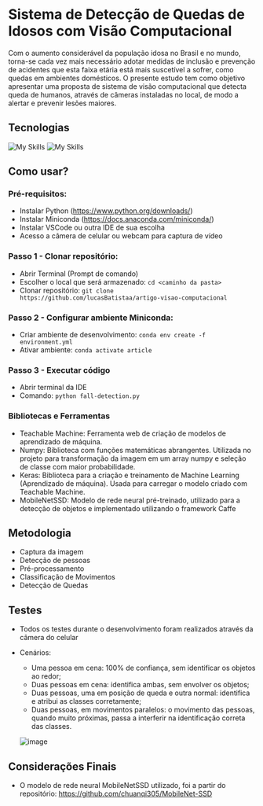 # Sistema de Detecção de Quedas de Idosos com Visão Computacional
Com o aumento considerável da população idosa no Brasil e no mundo, torna-se cada vez mais necessário adotar medidas de inclusão e prevenção de acidentes que esta faixa etária está mais suscetível a sofrer, como quedas em ambientes domésticos. O presente estudo tem como objetivo apresentar uma proposta de sistema de visão computacional que detecta queda de humanos, através de câmeras instaladas no local, de modo a alertar e prevenir lesões maiores.

## Tecnologias
![My Skills](https://skillicons.dev/icons?i=python)
![My Skills](https://skillicons.dev/icons?i=opencv)

## Como usar?
### Pré-requisitos:
- Instalar Python (https://www.python.org/downloads/)
- Instalar Miniconda (https://docs.anaconda.com/miniconda/)
- Instalar VSCode ou outra IDE de sua escolha
- Acesso a câmera de celular ou webcam para captura de vídeo

### Passo 1 - Clonar repositório: 
- Abrir Terminal (Prompt de comando)
- Escolher o local que será armazenado: `cd <caminho da pasta>`
- Clonar repositório: `git clone https://github.com/lucasBatistaa/artigo-visao-computacional`

### Passo 2 - Configurar ambiente Miniconda:
- Criar ambiente de desenvolvimento: `conda env create -f environment.yml`
- Ativar ambiente: `conda activate article`

### Passo 3 - Executar código
- Abrir terminal da IDE
- Comando: `python fall-detection.py`

### Bibliotecas e Ferramentas
- Teachable Machine: Ferramenta web de criação de modelos de aprendizado de máquina.
- Numpy: Biblioteca com funções matemáticas abrangentes. Utilizada no projeto para transformação da imagem em um array numpy e seleção de classe com maior probabilidade.
- Keras: Biblioteca para a criação e treinamento de Machine Learning (Aprendizado de máquina). Usada para carregar o modelo criado com Teachable Machine.
- MobileNetSSD: Modelo de rede neural pré-treinado, utilizado para a detecção de objetos e implementado utilizando o framework Caffe

## Metodologia
- Captura da imagem
- Detecção de pessoas
- Pré-processamento
- Classificação de Movimentos
- Detecção de Quedas
  
## Testes
- Todos os testes durante o desenvolvimento foram realizados através da câmera do celular

- Cenários:
  - Uma pessoa em cena: 100% de confiança, sem identificar os objetos ao redor;
  - Duas pessoas em cena: identifica ambas, sem envolver os objetos;
  - Duas pessoas, uma em posição de queda e outra normal: identifica e atribui as classes corretamente;
  - Duas pessoas, em movimentos paralelos: o movimento das pessoas, quando muito próximas, passa a interferir na identificação correta das classes.
  
  ![image](https://github.com/user-attachments/assets/6784d8bf-81c7-4e01-927a-8eb3ed563058)

## Considerações Finais
- O modelo de rede neural MobileNetSSD utilizado, foi a partir do repositório: https://github.com/chuanqi305/MobileNet-SSD
